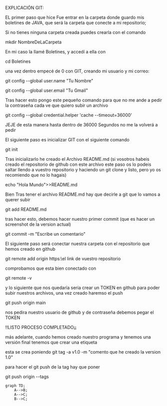EXPLICACIÓN GIT:

EL primer paso que hice Fue entrar en la carpeta donde guardo mis boletines de JAVA, que será la carpeta que conecte a mi repositorio;

Si no tienes ninguna carpeta creada puedes crearla con el comando

mkdir NombreDeLaCarpeta

En mi caso la llamé Boletines, y accedí a ella con 

cd Boletines

una vez dentro empecé de 0 con GIT, creando mi usuario y mi correo:

git config --global user.name "Tu Nombre"

git config --global user.email "Tu Gmail"

Tras hacer esto pongo este pequeño comando para que no me ande a pedir la contraseña cada ve que quiero subir un archivo

git config --global credential.helper 'cache --timeout=36000'

JEJE de esta manera hasta dentro de 36000 Segundos no me la volverá a pedir

El siguiente paso es inicializar GIT con el siguiente comando

git init

Tras inicializarlo he creado el Archivo README.md  (si vosotros habeis creado el repositorio de github con este archivo este paso os lo podeis saltar llendo a vuestro repositorio y haciendo un git clone y listo, pero yo os recomiendo que no lo hagais)

echo "Hola Mundo">>README.md

Bien Tras tener el archivo README.md hay que decirle a git que lo vamos a querer subir

git add README.md

tras hacer esto, debemos hacer nuestro primer commit (que es hacer un screenshot de la version actual)

git commit -m "Escribe un comentario"


El siguiente paso será conectar nuestra carpeta con el repositorio que hemos creado en github


git remote add origin https:\\el link de vuestro repositorio

comprobamos que esta bien conectado con

git remote -v

y lo siguiente que nos quedaría sería crear un TOKEN en github para poder subir nuestros archivos, una vez creado haremso el push

git push origin main

nos pedira nuestro usuario de github
y de contraseña debemos pegar el TOKEN

!!LISTO PROCESO COMPLETADO¡¡

más adelante, cuando hemos creado nuestro programa y tenemos una versión final tenemos que crear una etiqueta 

esta se crea poniendo git tag -a v1.0 -m "comento que he creado la version 1.0"

para hacer el git push de la tag hay que poner

git push origin --tags


```mermaid
graph TD;
    A-->B;
    A-->C;
    B-->C;
```
